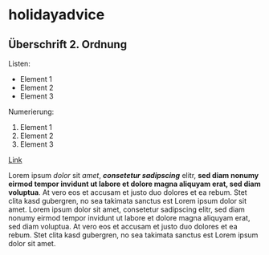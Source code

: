 # holidayadvice

## Überschrift 2. Ordnung

Listen:

- Element 1
- Element 2 
- Element 3

Numerierung:

1. Element 1
1. Element 2 
1. Element 3

[Link](https://google.com)

Lorem ipsum *dolor* sit _amet_, ***consetetur sadipscing*** elitr, __sed diam nonumy eirmod tempor invidunt ut labore et 
dolore magna aliquyam erat, sed diam voluptua__. At vero eos et accusam et justo duo dolores et ea rebum. 
Stet clita kasd gubergren, no sea takimata sanctus est Lorem ipsum dolor sit amet. Lorem ipsum dolor sit amet,
consetetur sadipscing elitr, sed diam nonumy eirmod tempor invidunt ut labore et dolore magna aliquyam erat,
sed diam voluptua. At vero eos et accusam et justo duo dolores et ea rebum. Stet clita kasd gubergren,
no sea takimata sanctus est Lorem ipsum dolor sit amet.
